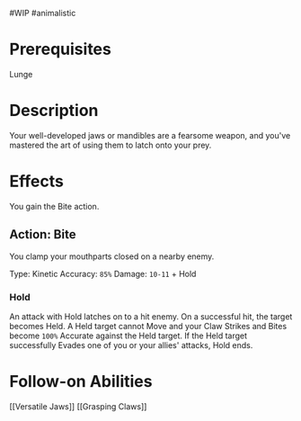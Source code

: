 #WIP #animalistic 

# Prerequisites

Lunge

# Description

Your well-developed jaws or mandibles are a fearsome weapon, and you've mastered the art of using them to latch onto your prey.

# Effects

You gain the Bite action.

## Action: Bite

You clamp your mouthparts closed on a nearby enemy.

Type: Kinetic
Accuracy: `85%`
Damage: `10-11` + Hold

### Hold

An attack with Hold latches on to a hit enemy. On a successful hit, the target becomes Held. A Held target cannot Move and your Claw Strikes and Bites become `100%` Accurate against the Held target. If the Held target successfully Evades one of you or your allies' attacks, Hold ends.

# Follow-on Abilities

[[Versatile Jaws]]
[[Grasping Claws]]